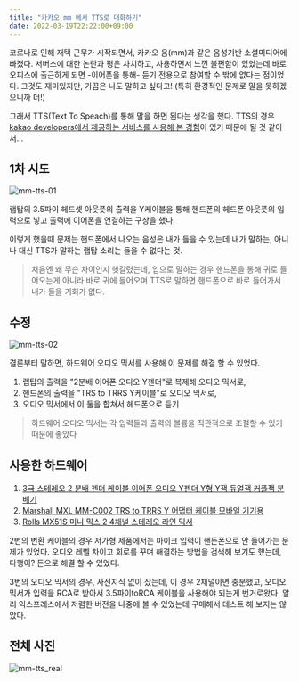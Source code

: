 ```yaml
---
title: "카카오 mm 에서 TTS로 대화하기"
date: 2022-03-19T22:22:00+09:00
---
```


코로나로 인해 재택 근무가 시작되면서, 카카오 음(mm)과 같은 음성기반 소셜미디어에 빠졌다.
서버스에 대한 논란과 평은 차치하고, 사용하면서 느낀 불편함이 있었는데 바로 오피스에 출근하게 되면 -이어폰을 통해- 듣기 전용으로 참여할 수 밖에 없다는 점이었다.
그것도 재미있지만, 가끔은 나도 말하고 싶다고! (특히 환경적인 문제로 말을 못하겠으니까 더!)

그래서 TTS(Text To Speach)를 통해 말을 하면 된다는 생각을 했다.
TTS의 경우 [kakao developers에서 제공하는 서비스를 사용해 본 경험](https://github.com/suapapa/devkakao)이 있기 때문에 될 것 같아서...

## 1차 시도

![mm-tts-01](https://asset.homin.dev/blog/img/mm-tts-01.webp)

랩탑의 3.5파이 헤드셋 아웃풋의 출력을 Y케이블을 통해 헨드폰의 헤드폰 아웃풋의 입력으로 넣고 출력에 이어폰을 연결하는 구상을 했다.

이렇게 했을때 문제는 핸드폰에서 나오는 음성은 내가 들을 수 있는데
내가 말하는, 아니 나 대신 TTS가 말하는 랩탑 소리는 들을 수 없다는 것.

> 처음엔 왜 무슨 차이인지 헷갈렸는데, 입으로 말하는 경우 핸드폰을 통해 귀로 들어오는게 아니라 바로 귀에 들어오며
> TTS로 말하면 핸드폰으로 바로 들어가서 내가 들을 기회가 없다.

## 수정

![mm-tts-02](https://asset.homin.dev/blog/img/mm-tts-02.webp)

결론부터 말하면, 하드웨어 오디오 믹서를 사용해 이 문제를 해결 할 수 있었다.

1. 랩탑의 출력을 "2분배 이어폰 오디오 Y젠더"로 복제해 오디오 믹서로,
2. 핸드폰의 출력을 "TRS to TRRS Y케이블"로 오디오 믹서로,
3. 오디오 믹서에서 이 둘을 합쳐서 헤드폰으로 듣기

> 하드웨어 오디오 믹서는 각 입력들과 출력의 볼륨을 직관적으로 조절할 수 있기 때문에 좋았다

## 사용한 하드웨어

1. [3극 스테레오 2 분배 젠더 케이블 이어폰 오디오 Y젠더 Y형 Y잭 듀얼잭 커플잭 분배기](https://www.11st.co.kr/products/2413899073)
2. [Marshall MXL MM-C002 TRS to TRRS Y 어댑터 케이블 모바일 기기용](https://www.11st.co.kr/products/pa/3571117318)
3. [Rolls MX51S 미니 믹스 2 4채널 스테레오 라인 믹서](https://www.11st.co.kr/products/pa/3546164541)

2번의 변환 케이블의 경우 저가형 제품에서는 마이크 입력이 핸든폰으로 안 들어가는 문제가 있었다. 오디오 레벨 차이고 회로를 꾸며 해결하는 방법을 검색해 보기도 했는데,
다행이? 돈으로 해결 할 수 있었다.

3번의 오디오 믹서의 경우, 사전지식 없이 샀는데, 이 경우 2채널이면 충분했고, 오디오 믹서가 입력을 RCA로 받아서 3.5파이toRCA 케이블을 사용해야 되는게 번거로왔다.
알리 익스프레스에서 저렴한 버전을 나중에 볼 수 있었는데 구매해서 테스트 해 보지는 않았다.

## 전체 사진

![mm-tts_real](https://asset.homin.dev/blog/img/mm-tts_real.webp)
